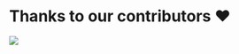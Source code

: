 # Thanks to our contributors ❤️
<a href="https://github.com/GeekGuy-29/OneStopInfo/graphs/contributors">
  <img src="https://contrib.rocks/image?repo=GeekGuy-29/OneStopInfo" />
</a>